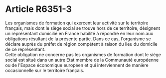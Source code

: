# Article R6351-3

Les organismes de formation qui exercent leur activité sur le territoire français, mais dont le siège social se trouve hors de ce territoire, désignent un représentant domicilié en France habilité à répondre en leur nom aux obligations résultant de la présente partie. Dans ce cas, l'organisme se déclare auprès du préfet de région compétent à raison du lieu du domicile de ce représentant.   
Cette obligation ne concerne pas les organismes de formation dont le siège social est situé dans un autre Etat membre de la Communauté européenne ou de l'Espace économique européen et qui interviennent de manière occasionnelle sur le territoire français.